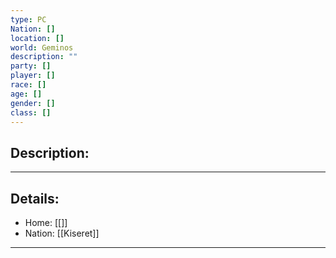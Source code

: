 ```yaml
---
type: PC
Nation: []
location: []
world: Geminos
description: ""
party: []
player: []
race: []
age: []
gender: []
class: []
---
```


## Description:



---
## Details:
- Home: [[]]
- Nation: [[Kiseret]]

---


